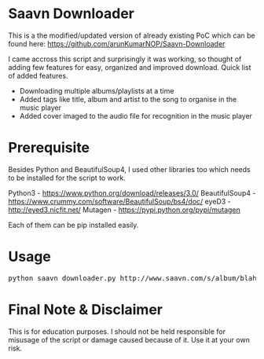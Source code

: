 Saavn Downloader
====

This is a the modified/updated version of already existing PoC which can be found here: https://github.com/arunKumarNOP/Saavn-Downloader

I came accross this script and surprisingly it was working, so thought of adding few features for easy, organized and improved download. Quick list of added features.

* Downloading multiple albums/playlists at a time
* Added tags like title, album and artist to the song to organise in the music player
* Added cover imaged to the audio file for recognition in the music player

Prerequisite
====
Besides Python and BeautifulSoup4, I used other libraries too which needs to be installed for the script to work.

Python3     - https://www.python.org/download/releases/3.0/
BeautifulSoup4  - https://www.crummy.com/software/BeautifulSoup/bs4/doc/
eyeD3           - http://eyed3.nicfit.net/
Mutagen         - https://pypi.python.org/pypi/mutagen

Each of them can be pip installed easily.

Usage
====
<pre>python saavn_downloader.py http://www.saavn.com/s/album/blah-blah1 http://www.saavn.com/s/album/blah-blah2 http://www.saavn.com/s/album/blah-blah3...</pre>

Final Note & Disclaimer
====

This is for education purposes. I should not be held responsible for misusage of the script or damage caused because of it. Use it at your own risk.